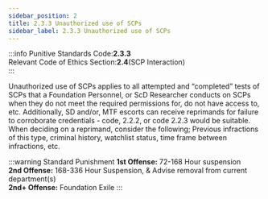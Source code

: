 ```yaml
---
sidebar_position: 2
title: 2.3.3 Unauthorized use of SCPs
sidebar_label: 2.3.3 Unauthorized use of SCPs
---
```


:::info
Punitive Standards Code:<TextColor color="#E46C07">**2.3.3**</TextColor> <br />
Relevant Code of Ethics Section:<TextColor color="#21E006">**2.4**</TextColor>(SCP Interaction) <br />
:::

Unauthorized use of SCPs applies to all attempted and “completed” tests of SCPs that a Foundation Personnel, or ScD Researcher conducts on SCPs when they do not meet the required permissions for, do not have access to, etc. Additionally, SD and/or, MTF escorts can receive reprimands for failure to corroborate credentials - code, 2.2.2, or code 2.2.3 would be suitable. When deciding on a reprimand, consider the following; Previous infractions of this type, criminal history, watchlist status, time frame between infractions, etc. 

:::warning Standard Punishment
**1st Offense:** 72-168 Hour suspension <br />
**2nd Offense:** 168-336 Hour Suspension, & Advise removal from current department(s) <br />
**2nd+ Offense:** Foundation Exile
:::